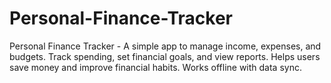# Personal-Finance-Tracker
Personal Finance Tracker - A simple app to manage income, expenses, and budgets. Track spending, set financial goals, and view reports. Helps users save money and improve financial habits. Works offline with data sync. 
